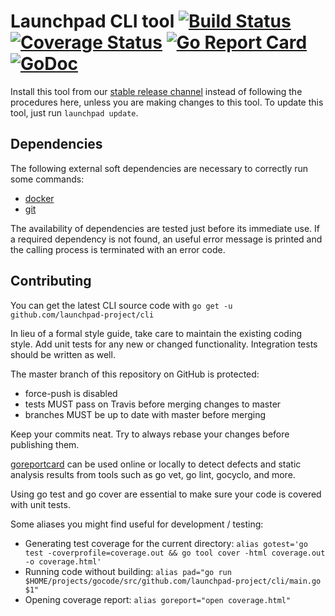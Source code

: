 # Launchpad CLI tool [![Build Status](http://img.shields.io/travis/launchpad-project/cli/master.svg?style=flat)](https://travis-ci.org/launchpad-project/cli) [![Coverage Status](https://coveralls.io/repos/launchpad-project/cli/badge.svg)](https://coveralls.io/r/launchpad-project/cli) [![Go Report Card](https://goreportcard.com/badge/github.com/launchpad-project/cli)](https://goreportcard.com/report/github.com/launchpad-project/cli) [![GoDoc](https://godoc.org/github.com/launchpad-project/cli?status.svg)](https://godoc.org/github.com/launchpad-project/cli)

Install this tool from our [stable release channel](https://dl.equinox.io/launchpad-project/launchpad-cli/stable) instead of following the procedures here, unless you are making changes to this tool. To update this tool, just run `launchpad update`.

## Dependencies
The following external soft dependencies are necessary to correctly run some commands:
* [docker](https://www.docker.com/)
* [git](https://git-scm.com/)

The availability of dependencies are tested just before its immediate use. If a required dependency is not found, an useful error message is printed and the calling process is terminated with an error code.

## Contributing
You can get the latest CLI source code with `go get -u github.com/launchpad-project/cli`

In lieu of a formal style guide, take care to maintain the existing coding style. Add unit tests for any new or changed functionality. Integration tests should be written as well.

The master branch of this repository on GitHub is protected:
* force-push is disabled
* tests MUST pass on Travis before merging changes to master
* branches MUST be up to date with master before merging

Keep your commits neat. Try to always rebase your changes before publishing them.

[goreportcard](https://goreportcard.com/report/github.com/launchpad-project/cli) can be used online or locally to detect defects and static analysis results from tools such as go vet, go lint, gocyclo, and more.

Using go test and go cover are essential to make sure your code is covered with unit tests.

Some aliases you might find useful for development / testing:

* Generating test coverage for the current directory: `alias gotest='go test -coverprofile=coverage.out && go tool cover -html coverage.out -o coverage.html'`
* Running code without building: `alias pad="go run $HOME/projects/gocode/src/github.com/launchpad-project/cli/main.go $1"`
* Opening coverage report: `alias goreport="open coverage.html"`
